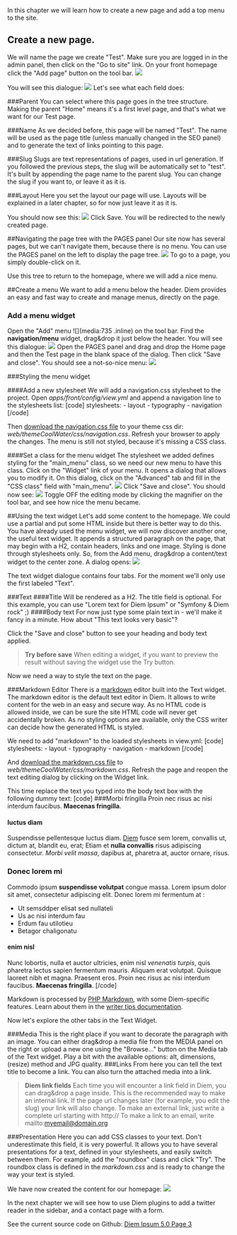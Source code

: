 In this chapter we will learn how to create a new page and add a top menu to the site.

## Create a new page.
We will name the page we create "Test".
Make sure you are logged in in the admin panel, then click on the "Go to site" link.
On your front homepage click the "Add page" button on the tool bar.
![](media:745)

You will see this dialogue:
![](media:681)
Let's see what each field does:

###Parent
You can select where this page goes in the tree structure.
Making the parent "Home" means it's a first level page, and that's what we want for our Test page.

###Name
As we decided before, this page will be named "Test".
The name will be used as the page title (unless manually changed in the SEO panel) and to generate the text of links pointing to this page.

###Slug
Slugs are text representations of pages, used in url generation.
If you followed the previous steps, the slug will be automatically set to "test".
It's built by appending the page name to the parent slug.
You can change the slug if you want to, or leave it as it is.

###Layout
Here you set the layout our page will use. Layouts will be explained in a later chapter, so for now just leave it as it is.

You should now see this:
![](media:682)
Click Save. You will be redirected to the newly created page.

##Navigating the page tree with the PAGES panel
Our site now has several pages, but we can't navigate them, because there is no menu.
You can use the PAGES panel on the left to display the page tree.
![](media:732)
To go to a page, you simply double-click on it.

Use this tree to return to the homepage, where we will add a nice menu.

##Create a menu
We want to add a menu below the header. Diem provides an easy and fast way to create and manage menus, directly on the page.

### Add a menu widget
Open the "Add" menu ![](media:735 .inline) on the tool bar. Find the **navigation/menu** widget, drag&drop it just below the header. You will see this dialogue:
![](media:683)
Open the PAGES panel and drag and drop the Home page and then the Test page in the blank space of the dialog.
Then click "Save and close". You should see a not-so-nice menu:
![](media:684)

###Styling the menu widget

####Add a new stylesheet
We will add a navigation.css stylesheet to the project.
Open *apps/front/config/view.yml* and append a navigation line to the stylesheets list:
[code]
  stylesheets:
    - layout
    - typography
    - navigation
[/code]

Then [download the navigation.css file](/uploads/diem-ipsum/navigation.css) to your theme css dir: *web/themeCoolWater/css/navigation.css*.
Refresh your browser to apply the changes. The menu is still not styled, because it's missing a CSS class.

####Set a class for the menu widget
The stylesheet we added defines styling for the "main_menu" class, so we need our new menu to have this class.
Click on the "Widget" link of your menu. It opens a dialog that allows you to modify it.
On this dialog, click on the "Advanced" tab and fill in the "CSS class" field with "main_menu".
![](media:686)
Click "Save and close". You should now see:
![](media:687)
Toggle OFF the editing mode by clicking the magnifier on the tool bar, and see how nice the menu became.

##Using the text widget
Let's add some content to the homepage.
We could use a partial and put some HTML inside but there is better way to do this. You have already used the menu widget, we will now discover another one, the useful text widget.
It appends a structured paragraph on the page, that may begin with a H2, contain headers, links and one image. Styling is done through stylesheets only.
So, from the Add menu, drag&drop a content/text widget to the center zone. A dialog opens:
![](media:688)

The text widget dialogue contains four tabs. For the moment we'll only use the first labeled "Text".

###Text
####Title
Will be rendered as a H2. The title field is optional.
For this example, you can use "Lorem text for Diem Ipsum" or "Symfony & Diem rock" ;)
####Body text
For now just type some plain text in - we'll make it fancy in a minute. How about "This text looks very basic"?

Click the "Save and close" button to see your heading and body text applied.

>**Try before save**
>When editing a widget, if you want to preview the result without saving the widget use the Try button.

Now we need a way to style the text on the page.

###Markdown Editor
There is a [markdown](http://daringfireball.net/projects/markdown/) editor built into the Text widget. The markdown editor is the default text editor in Diem. It allows to write content for the web in an easy and secure way.
As no HTML code is allowed inside, we can be sure the site HTML code will never get accidentally broken.
As no styling options are available, only the CSS writer can decide how the generated HTML is styled.

We need to add "markdown" to the loaded stylesheets in view.yml:
[code]
  stylesheets:
    - layout
    - typography
    - navigation
    - markdown
[/code]

And [download the markdown.css file](/uploads/diem-ipsum/markdown.css) to *web/themeCoolWater/css/markdown.css*.
Refresh the page and reopen the text editing dialog by clicking on the Widget link.

This time replace the text you typed into the body text box with the following dummy text:
[code]
###Morbi fringilla
Proin nec risus ac nisi interdum faucibus. **Maecenas fringilla**.

#### luctus diam
Suspendisse pellentesque luctus diam. [Diem](http://diem.iliaz.com "Diem") fusce sem lorem, convallis ut, dictum at, blandit eu, erat; Etiam et **nulla convallis** risus adipiscing consectetur. *Morbi velit massa*, dapibus at, pharetra at, auctor ornare, risus.

### Donec lorem mi

Commodo ipsum **suspendisse volutpat** congue massa. Lorem ipsum dolor sit amet, consectetur adipiscing elit.
Donec lorem mi fermentum at :

* Ut semsddper elisat sed nullateli
* Us ac nisi interdum fau
* Erdum fau utilotieu
* Betagor chaligonatu

#### enim nisl
Nunc lobortis, nulla et auctor ultricies, enim nisl *venenatis turpis*, quis pharetra lectus sapien fermentum mauris. Aliquam erat volutpat. Quisque laoreet nibh et magna. Praesent eros. Proin nec risus ac nisi interdum faucibus. **Maecenas fringilla**.
[/code]

Markdown is processed by [PHP Markdown](http://michelf.com/projects/php-markdown/ ""), with some Diem-specific features. Learn about them in the [writer tips documentation](page:99).

Now let's explore the other tabs in the Text Widget.

###Media
This is the right place if you want to decorate the paragraph with an image. You can either drag&drop a media file from the MEDIA panel on the right or upload a new one using the "Browse..." button on the Media tab of the Text widget.
Play a bit with the available options: alt, dimensions, (resize) method and JPG quality.
###Links
From here you can tell the text title to become a link.
You can also turn the attached media into a link.
>**Diem link fields**
>Each time you will encounter a link field in Diem, you can drag&drop a page inside. This is the recommended way to make an internal link. If the page url changes later (for example, you edit the slug) your link will also change.
>To make an external link, just write a complete url starting with http://
>To make a link to an email, write mailto:myemail@domain.org

###Presentation
Here you can add CSS classes to your text. Don't underestimate this field, it is very powerful. It allows you to have several presentations for a text, defined in your stylesheets, and easily switch between them.
For example, add the "roundbox" class and click "Try". The roundbox class is defined in the *markdown.css* and is ready to change the way your text is styled.

We have now created the content for our homepage:
![](media:734)

In the next chapter we will see how to use Diem plugins to add a twitter reader in the sidebar, and a contact page with a form.

See the current source code on Github: [Diem Ipsum 5.0 Page 3](http://github.com/diem-project/diem-ipsum-5.0/tree/page-3)